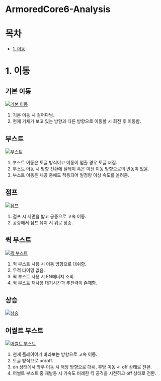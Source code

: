 # ArmoredCore6-Analysis

# 목차
* [1. 이동](#1-이동)

# 1. 이동
## 기본 이동

[![기본 이동](https://img.youtube.com/vi/h9uPb_5z39U/0.jpg)](https://www.youtube.com/watch?v=h9uPb_5z39U)

1. 기본 이동 시 걸어다님.  
2. 현재 기체가 보고 있는 방향과 다른 방향으로 이동할 시 회전 후 이동함.

## 부스트

[![부스트](https://img.youtube.com/vi/3IFr1yZHeDk/0.jpg)](https://www.youtube.com/watch?v=3IFr1yZHeDk)

1. 부스트 이동은 토글 방식이고 이동이 멈출 경우 토글 꺼짐.
2. 부스트 이동 시 방향 전환에 딜레이 혹은 이전 이동 방향으로의 반동이 있음.
3. 부스트 이동은 채공 중에도 적용되어 일정량 이상 속도를 올려줌.

## 점프

[![점프](https://img.youtube.com/vi/sT1iMvwCdTc/0.jpg)](https://www.youtube.com/watch?v=sT1iMvwCdTc)

1. 점프 시 지면을 밟고 공중으로 고속 이동.
2. 공중에서 점프 유지 시 위로 상승.

## 퀵 부스트

[![퀵 부스트](https://img.youtube.com/vi/G_jCcrPLllA/0.jpg)](https://www.youtube.com/watch?v=G_jCcrPLllA)

1. 퀵 부스트 사용 시 이동 방향으로 대쉬함.
2. 무적 타이밍 없음.
3. 퀵 부스트 사용 시 EN에너지 소비.
4. 퀵 부스트 재사용 대기시간과 추진력이 존재함.

## 상승

[![상승](https://img.youtube.com/vi/hKJArCeoC0g/0.jpg)](https://www.youtube.com/watch?v=hKJArCeoC0g)

## 어썰트 부스트

[![어썰트 부스트](https://img.youtube.com/vi/TQyDlCJ5mxI/0.jpg)](https://www.youtube.com/watch?v=TQyDlCJ5mxI)

1. 현재 플레이어가 바라보는 방향으로 고속 이동.
2. 토글 방식으로 on/off.
3. on 상태에서 좌우 이동 시 해당 방향으로 대쉬, 후방 이동 시 off 상태로 전환.
4. 어썰트 부스트 중 재발동 시 가속도 비례한 킥 공격을 시전하고 off 상태로 전환.
